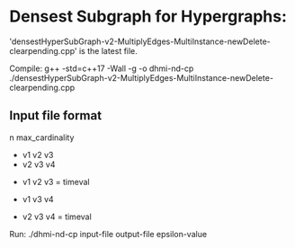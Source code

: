 # Densest Subgraph for Hypergraphs:

'densestHyperSubGraph-v2-MultiplyEdges-MultiInstance-newDelete-clearpending.cpp' is the latest file.

Compile: g++ -std=c++17 -Wall -g -o dhmi-nd-cp ./densestHyperSubGraph-v2-MultiplyEdges-MultiInstance-newDelete-clearpending.cpp


## Input file format
n max_cardinality
+ v1 v2 v3
+ v2 v3 v4
- v1 v2 v3
= timeval
+ v1 v3 v4
- v2 v3 v4
= timeval


Run: ./dhmi-nd-cp input-file output-file epsilon-value
